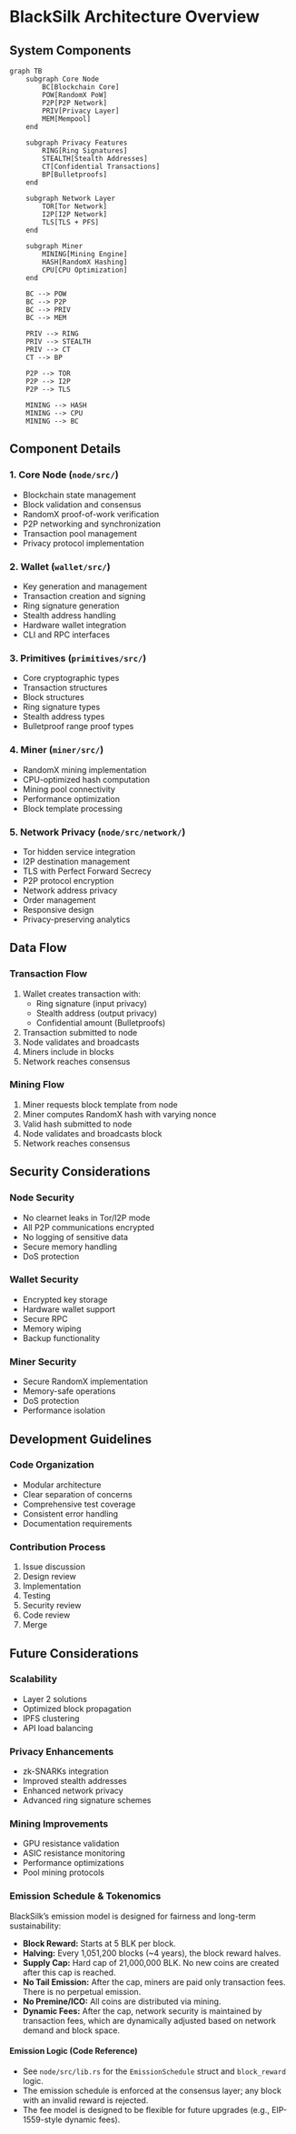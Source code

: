 # BlackSilk Architecture Overview

## System Components

```mermaid
graph TB
    subgraph Core Node
        BC[Blockchain Core]
        POW[RandomX PoW]
        P2P[P2P Network]
        PRIV[Privacy Layer]
        MEM[Mempool]
    end
    
    subgraph Privacy Features
        RING[Ring Signatures]
        STEALTH[Stealth Addresses]
        CT[Confidential Transactions]
        BP[Bulletproofs]
    end
    
    subgraph Network Layer
        TOR[Tor Network]
        I2P[I2P Network]
        TLS[TLS + PFS]
    end
    
    subgraph Miner
        MINING[Mining Engine]
        HASH[RandomX Hashing]
        CPU[CPU Optimization]
    end
    
    BC --> POW
    BC --> P2P
    BC --> PRIV
    BC --> MEM
    
    PRIV --> RING
    PRIV --> STEALTH
    PRIV --> CT
    CT --> BP
    
    P2P --> TOR
    P2P --> I2P
    P2P --> TLS
    
    MINING --> HASH
    MINING --> CPU
    MINING --> BC
```

## Component Details

### 1. Core Node (`node/src/`)
- Blockchain state management
- Block validation and consensus
- RandomX proof-of-work verification
- P2P networking and synchronization
- Transaction pool management
- Privacy protocol implementation

### 2. Wallet (`wallet/src/`)
- Key generation and management
- Transaction creation and signing
- Ring signature generation
- Stealth address handling
- Hardware wallet integration
- CLI and RPC interfaces

### 3. Primitives (`primitives/src/`)
- Core cryptographic types
- Transaction structures
- Block structures
- Ring signature types
- Stealth address types
- Bulletproof range proof types

### 4. Miner (`miner/src/`)
- RandomX mining implementation
- CPU-optimized hash computation
- Mining pool connectivity
- Performance optimization
- Block template processing

### 5. Network Privacy (`node/src/network/`)
- Tor hidden service integration
- I2P destination management
- TLS with Perfect Forward Secrecy
- P2P protocol encryption
- Network address privacy
- Order management
- Responsive design
- Privacy-preserving analytics

## Data Flow

### Transaction Flow
1. Wallet creates transaction with:
   - Ring signature (input privacy)
   - Stealth address (output privacy)
   - Confidential amount (Bulletproofs)
2. Transaction submitted to node
3. Node validates and broadcasts
4. Miners include in blocks
5. Network reaches consensus

### Mining Flow
1. Miner requests block template from node
2. Miner computes RandomX hash with varying nonce
3. Valid hash submitted to node
4. Node validates and broadcasts block
5. Network reaches consensus

## Security Considerations

### Node Security
- No clearnet leaks in Tor/I2P mode
- All P2P communications encrypted
- No logging of sensitive data
- Secure memory handling
- DoS protection

### Wallet Security
- Encrypted key storage
- Hardware wallet support
- Secure RPC
- Memory wiping
- Backup functionality

### Miner Security
- Secure RandomX implementation
- Memory-safe operations
- DoS protection
- Performance isolation

## Development Guidelines

### Code Organization
- Modular architecture
- Clear separation of concerns
- Comprehensive test coverage
- Consistent error handling
- Documentation requirements

### Contribution Process
1. Issue discussion
2. Design review
3. Implementation
4. Testing
5. Security review
6. Code review
7. Merge

## Future Considerations

### Scalability
- Layer 2 solutions
- Optimized block propagation
- IPFS clustering
- API load balancing

### Privacy Enhancements
- zk-SNARKs integration
- Improved stealth addresses
- Enhanced network privacy
- Advanced ring signature schemes

### Mining Improvements
- GPU resistance validation
- ASIC resistance monitoring
- Performance optimizations
- Pool mining protocols

### Emission Schedule & Tokenomics
BlackSilk’s emission model is designed for fairness and long-term sustainability:
- **Block Reward:** Starts at 5 BLK per block.
- **Halving:** Every 1,051,200 blocks (~4 years), the block reward halves.
- **Supply Cap:** Hard cap of 21,000,000 BLK. No new coins are created after this cap is reached.
- **No Tail Emission:** After the cap, miners are paid only transaction fees. There is no perpetual emission.
- **No Premine/ICO:** All coins are distributed via mining.
- **Dynamic Fees:** After the cap, network security is maintained by transaction fees, which are dynamically adjusted based on network demand and block space.

#### Emission Logic (Code Reference)
- See `node/src/lib.rs` for the `EmissionSchedule` struct and `block_reward` logic.
- The emission schedule is enforced at the consensus layer; any block with an invalid reward is rejected.
- The fee model is designed to be flexible for future upgrades (e.g., EIP-1559-style dynamic fees).